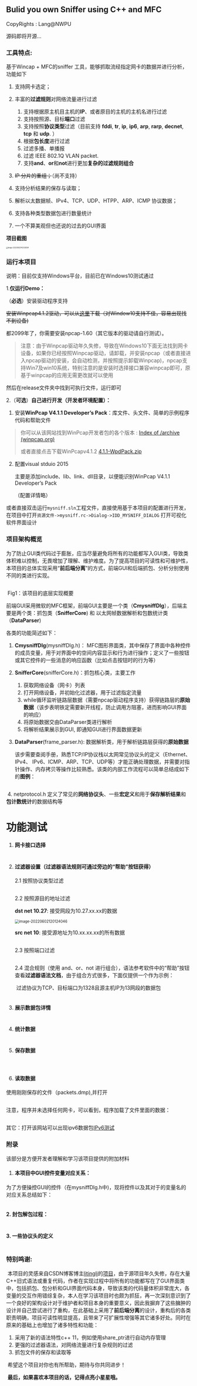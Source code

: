 ## Bulid you own Sniffer using C++ and MFC

CopyRights : Lang@NWPU

源码即将开源...

### 工具特点:

基于Wincap + MFC的sniffer 工具，能够抓取流经指定网卡的数据并进行分析，功能如下

1. 支持网卡选定；

2. 丰富的**过滤规则**对网络流量进行过滤

   1. 支持根据原主机目主机的**IP**、或者原目的主机的主机名进行过滤
   2. 支持按照源、目标**端口**过滤
   3. 支持按照**协议类型**过滤（目前支持 **fddi**, **tr**, **ip**, **ip6**, **arp**, **rarp**, **decnet**, **tcp** 和 **udp**. ）
   3. 根据**包长度**进行过滤
   3. 过滤多播、单播报
   3. 过滤 IEEE 802.1Q VLAN packet.
   4. 支持**and**、**or**和**not**进行更加**复杂的过滤规则组合**

3. ~~IP 分片的重组；~~（尚不支持）

4. 支持分析结果的保存与读取；

5. 解析以太数据帧、IPv4、TCP、UDP、HTPP、ARP、ICMP 协议数据；

6. 支持各种类型数据包进行数量统计

7. 一个不算美观但也还说的过去的GUI界面

   

**项目截图**

<img src="demoImages\image-20220603175231534.png" alt="image-20220602142536054" style="zoom:30%;" />





### 运行本项目

说明：目前仅支持Windows平台，目前已在Windows10测试通过

1.**仅运行Demo：**

（**必选**）安装驱动程序支持

~~安装Winpcap4.1.2驱动，可以从[这里](  http://www.winpcap.org/install/bin/WpdPack_4_1_2.zip)下载（对Window10支持不佳，容易出现找不到设备)~~

都2099年了，你需要安装npcap-1.60（其它版本的驱动请自行测试）。

> 注意：由于Winpcap驱动年久失修，导致在Windows10下面无法找到网卡设备，如果你已经按照Winpcap驱动，请卸载，并安装npcap（或者直接进入npcap驱动的安装，会自动检测，并按照提示卸载Winpcap)，npcap支持Win7及win10系统，特别注意的是安装时选择接口兼容winpcap即可，原基于winpcap的应用无需更改就可以使用

然后在release文件夹中找到可执行文件，运行即可


2.（**可选**）**自己进行开发（开发者环境配置）：**

1. 安装**WinPcap V4.1.1 Developer’s Pack**：库文件、头文件、简单的示例程序代码和帮助文件

  

> 你可以从该网站找到WinPcap开发者包的各个版本 : [Index of /archive (winpcap.org)](https://www.winpcap.org/archive/)
>
>
> 或者直接点击下载WinPcapv4.1.2	[4.1.1-WpdPack.zip](https://www.winpcap.org/archive/4.1.1-WpdPack.zip)



2. 配置visual stduio 2015

   主要是添加include、lib、link、dll目录，以便能识别WinPcap V4.1.1 Developer’s Pack

   （配置详情略）


​	  或者直接双击运行`mysniff.sln`工程文件，直接使用基于本项目的配置进行开发，在项目中打开`资源文件->mysniff.rc->Dialog->IDD_MYSNIFF_DIALOG` 打开可视化软件界面设计



### 项目架构概览

​	为了防止GUI类代码过于膨胀，应当尽量避免将所有的功能都写入GUI类，导致类体积难以控制，无畏增加了理解、维护难度。为了提高项目的可读性和可维护性，本项目的总体实现采用“**前后端分离**”的方式，前端GUI和后端抓包、分析分别使用不同的类进行实现。

<img src="demoImages\snifferArch.jpg" alt="" style="zoom:20%;" />

​		                                                                                      Fig1：该项目的底层实现概要

​		前端GUI采用微软的MFC框架，前端GUI主要是一个类（**CmysniffDlg**），后端主要是两个类：抓包类（**SnifferCore**) 和 以太网帧数据解析和包数统计类（**DataParser**)

各类的功能简述如下：

1. **CmysniffDlg**(mysniffDlg.h)： MFC图形界面类，其中保存了界面中各种控件的成员变量，用于对界面中的空间内容显示和行为进行操作；定义了一些按钮或其它控件的一些消息的响应函数（比如点击按钮时的行为等）

2. **SnifferCore**(snifferCore.h)：抓包核心类，主要工作
   1. 获取网络设备（网卡）列表
   2. 打开网络设备，并初始化过滤器，用于过滤指定流量
   3. while循环监听链路层数据（需要npcap驱动程序支持）获得链路层的**原始数据**（该步表明铁定需要新开线程，防止调用方阻塞，进而影响GUI界面的响应）
   4. 将原始数据交由DataParser类进行解析
   5. 将解析结果展示到GUI, 即通知GUI进行界面数据更新

 3. **DataParser**(frame_parser.h): 数据解析类，用于解析链路层获得的**原始数据**

    该步需要查阅手册，熟悉TCP/IP协议栈以太网常见协议头的定义（Ethernet、IPv4、 IPv6、ICMP、ARP、TCP、UDP等）才能正确处理数据，并需要对指针操作、内存拷贝等操作比较熟悉。该类的内部工作流程可以简单总结成如下的**图例**：

    <img src="demoImages\image-20220601203045518.png" alt="" style="zoom:50%;" />

​	4. netprotocol.h 定义了常见的**网络协议头**、一些**宏定义**和用于**保存解析结果**和**包计数统计**的数据结构等





# 功能测试

1. #### 网卡接口选择

   <img src="demoImages\image-20220602142746323.png" alt="" style="zoom:40%;" />

   

2. #### 过滤器设置（过滤器语法规则可通过旁边的“帮助”按钮获得）

   2.1 按照协议类型过滤

   <img src="demoImages\image-20220602142906674.png" alt="" style="zoom:40%;" />

   

   2.2 按照源目的地址过滤

   **dst net 10.27**: 接受网段为10.27.xx.xx的数据

   <img src="demoImages\image-20220602120124046.png" alt="image-20220602120124046" style="zoom:70%;" />

   **src net 10**: 接受源地址为10.xx.xx.xx的所有数据

   <img src="demoImages\image-20220602120535420.png" alt="" style="zoom:70%;" />

   2.3 按照端口过滤

   <img src="demoImages\image-20220602121025901.png" alt="" style="zoom:70%;" />

   

   2.4 混合规则（使用 and、or、not 进行组合），语法参考软件中的“帮助”按钮查看**过滤器语法文档**，由于组合方式很多，下面仅提供一个作为示例：

   ​		过滤协议为TCP、目标端口为1328且源主机IP为13网段的数据包

   <img src="demoImages\image-20220602122017827.png" alt="" style="zoom:70%;" />

   

3. #### 展示数据包详情

   <img src="demoImages\image-20220602122222562.png" alt="" style="zoom:70%;" />

   

4. #### 统计数据

   <img src="demoImages\image-20220602122403096.png" alt="" style="zoom:70%;" />

   

5. #### 保存数据

   <img src="demoImages\image-20220602122520610.png" alt="" style="zoom:60%;" />

   <img src="demoImages\image-20220602122534423.png" alt="" style="zoom:70%;" />

   <img src="demoImages\image-20220602122649394.png" alt="" style="zoom:70%;" />

   

   

6. #### 读取数据

使用刚刚保存的文件（packets.dmp),并打开

<img src="demoImages\image-20220602122743396.png" alt="" style="zoom:70%;" />

注意，程序并未选择任何网卡，可以看到，程序加载了文件里面的数据：

<img src="demoImages\image-20220602123004609.png" alt="" style="zoom:70%;" />





其它：打开该网站可以出现ipv6数据包[IPv6测试](https://baijiahao.baidu.com/s?id=1732234451580652578)



### 附录

该部分是方便开发者理解和学习该项目提供的附加材料

1. #### 本项目中GUI**控件变量对应关系：**

​	为了方便操控GUI的控件（在mysniffDlg.h中)，现将控件以及其对于的变量名的对应关系总结如下：

<img src="demoImages\image-20220602132225662.png" alt="" style="zoom:70%;" />

#### **2. 封包解包过程：**

<img src="demoImages/packUnpack.png" alt="" style="zoom:90%;" />

#### 3. 一些协议头的定义

<img src="demoImages/image-20220425211026217.png" alt="" style="zoom:50%;" />

### 特别鸣谢:

​		本项目的灵感来自CSDN博客博主[litingli](https://blog.csdn.net/litingli)的[项目](https://blog.csdn.net/candouer/article/details/45011441)，由于源项目年久失修，存在大量C++旧式语法或重复代码，作者在实现过程中将所有的功能都写在了GUI界面类中，包括抓包、包分析和GUI界面代码本身，导致该类的代码量体积非常庞大，各变量的交互作用错综复杂，本人在学习该项目时也颇为抓狂，再一次深刻意识到了一个良好的架构设计对于维护者和项目本身的重要意义，因此我摒弃了这些臃肿的设计并自己尝试进行了重构，在此基础上采用了**前后端分离**的设计，重构后的各类职责明确，项目可读性明显提高，且带来了可扩展性增强等其它诸多好处。同时在原来的基础上也增加了诸多特性和功能：

1. 采用了新的语法特性c++ 11，例如使用share_ptr进行自动内存管理
2. 更强的过滤器语法，对网络流量进行复杂规则的过滤
3. 抓包文件的保存和读取等

​	 希望这个项目对你也有所帮助，期待与你共同进步！

​	**最后，如果喜欢本项目的话，记得点亮小星星哦。**

​	





